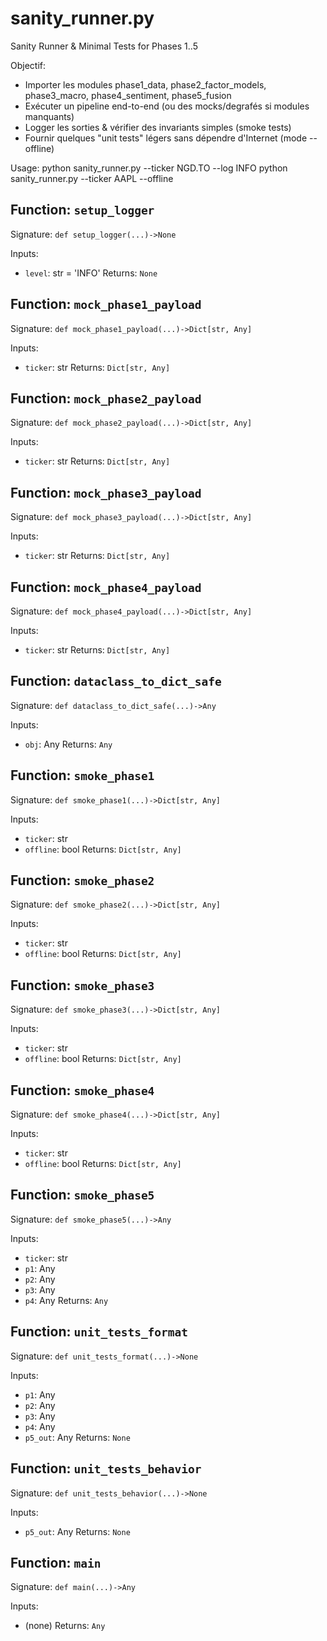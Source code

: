 # sanity_runner.py

Sanity Runner & Minimal Tests for Phases 1..5

Objectif:
- Importer les modules phase1_data, phase2_factor_models, phase3_macro, phase4_sentiment, phase5_fusion
- Exécuter un pipeline end-to-end (ou des mocks/degrafés si modules manquants)
- Logger les sorties & vérifier des invariants simples (smoke tests)
- Fournir quelques "unit tests" légers sans dépendre d'Internet (mode --offline)

Usage:
  python sanity_runner.py --ticker NGD.TO --log INFO
  python sanity_runner.py --ticker AAPL --offline

## Function: `setup_logger`

Signature: `def setup_logger(...)->None`

Inputs:
- `level`: str = 'INFO'
Returns: `None`

## Function: `mock_phase1_payload`

Signature: `def mock_phase1_payload(...)->Dict[str, Any]`

Inputs:
- `ticker`: str
Returns: `Dict[str, Any]`

## Function: `mock_phase2_payload`

Signature: `def mock_phase2_payload(...)->Dict[str, Any]`

Inputs:
- `ticker`: str
Returns: `Dict[str, Any]`

## Function: `mock_phase3_payload`

Signature: `def mock_phase3_payload(...)->Dict[str, Any]`

Inputs:
- `ticker`: str
Returns: `Dict[str, Any]`

## Function: `mock_phase4_payload`

Signature: `def mock_phase4_payload(...)->Dict[str, Any]`

Inputs:
- `ticker`: str
Returns: `Dict[str, Any]`

## Function: `dataclass_to_dict_safe`

Signature: `def dataclass_to_dict_safe(...)->Any`

Inputs:
- `obj`: Any
Returns: `Any`

## Function: `smoke_phase1`

Signature: `def smoke_phase1(...)->Dict[str, Any]`

Inputs:
- `ticker`: str
- `offline`: bool
Returns: `Dict[str, Any]`

## Function: `smoke_phase2`

Signature: `def smoke_phase2(...)->Dict[str, Any]`

Inputs:
- `ticker`: str
- `offline`: bool
Returns: `Dict[str, Any]`

## Function: `smoke_phase3`

Signature: `def smoke_phase3(...)->Dict[str, Any]`

Inputs:
- `ticker`: str
- `offline`: bool
Returns: `Dict[str, Any]`

## Function: `smoke_phase4`

Signature: `def smoke_phase4(...)->Dict[str, Any]`

Inputs:
- `ticker`: str
- `offline`: bool
Returns: `Dict[str, Any]`

## Function: `smoke_phase5`

Signature: `def smoke_phase5(...)->Any`

Inputs:
- `ticker`: str
- `p1`: Any
- `p2`: Any
- `p3`: Any
- `p4`: Any
Returns: `Any`

## Function: `unit_tests_format`

Signature: `def unit_tests_format(...)->None`

Inputs:
- `p1`: Any
- `p2`: Any
- `p3`: Any
- `p4`: Any
- `p5_out`: Any
Returns: `None`

## Function: `unit_tests_behavior`

Signature: `def unit_tests_behavior(...)->None`

Inputs:
- `p5_out`: Any
Returns: `None`

## Function: `main`

Signature: `def main(...)->Any`

Inputs:
- (none)
Returns: `Any`
